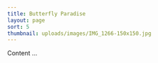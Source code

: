 ```yaml
---
title: Butterfly Paradise
layout: page
sort: 5
thumbnail: uploads/images/IMG_1266-150x150.jpg
---
```


Content ...